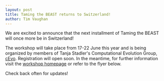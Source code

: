 ```yaml
---
layout: post
title: Taming the BEAST returns to Switzerland!
author: Tim Vaughan
---
```


We are excited to announce that the next installment of Taming the BEAST
will once more be in Switzerland! 

The workshop will take place from 17-22 June this year and is being
organized by members of Tanja Stadler's Computational Evolution Group,
[cEvo](https://www.bsse.ethz.ch/cevo).  Registration will open soon.
In the meantime, for further information visit the [workshop
homepage](https://www.bsse.ethz.ch/cevo/taming-the-beast/overview-2018.html)
or refer to the flyer below.

Check back often for updates!

<figure>
	<img src="{{ site.baseurl }}/images/workshops/Taming-the-BEAST-Oberageri-Flyer.jpg" alt="">
</figure>
<br>

